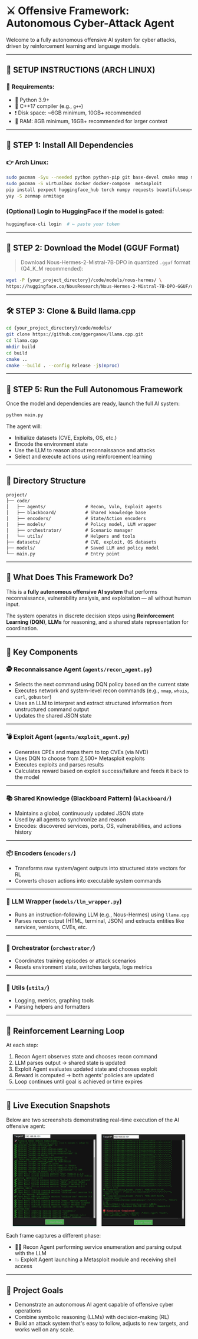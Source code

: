 # ⚔️ Offensive Framework: Autonomous Cyber-Attack Agent 

Welcome to a fully autonomous offensive AI system for cyber attacks, driven by reinforcement learning and language models.  

---

## 🔧 SETUP INSTRUCTIONS (ARCH LINUX)

### 📌 Requirements:
- 🐍 Python 3.9+
- 🧱 C++17 compiler (e.g., `g++`)
- ❗ Disk space: ~6GB minimum, 10GB+ recommended
- 🧠 RAM: 8GB minimum, 16GB+ recommended for larger context

---

## 🚀 STEP 1: Install All Dependencies

### 👉 Arch Linux:
```bash
sudo pacman -Syu --needed python python-pip git base-devel cmake nmap metasploit wget curl unzip gcc make
sudo pacman -S virtualbox docker docker-compose  metasploit
pip install pexpect huggingface_hub torch numpy requests beautifulsoup4 pandas
yay -S zenmap armitage
```

### (Optional) Login to HuggingFace if the model is gated:
```bash
huggingface-cli login  # ← paste your token
```

---

## 💾 STEP 2: Download the Model (GGUF Format)

> Download Nous-Hermes-2-Mistral-7B-DPO in quantized `.gguf` format (Q4_K_M recommended):

```bash
wget -P {your_project_directory}/code/models/nous-hermes/ \
https://huggingface.co/NousResearch/Nous-Hermes-2-Mistral-7B-DPO-GGUF/resolve/main/Nous-Hermes-2-Mistral-7B-DPO.Q4_K_M.gguf
```

---

## 🛠️ STEP 3: Clone & Build llama.cpp

```bash
cd {your_project_directory}/code/models/
git clone https://github.com/ggerganov/llama.cpp.git
cd llama.cpp
mkdir build
cd build
cmake ..
cmake --build . --config Release -j$(nproc)
```

---

## 🧠 STEP 5: Run the Full Autonomous Framework

Once the model and dependencies are ready, launch the full AI system:

```bash
python main.py
```

The agent will:
- Initialize datasets (CVE, Exploits, OS, etc.)
- Encode the environment state
- Use the LLM to reason about reconnaissance and attacks
- Select and execute actions using reinforcement learning

---

## 📂 Directory Structure

```text
project/
├── code/
│   ├── agents/               # Recon, Vuln, Exploit agents
│   ├── blackboard/           # Shared knowledge base
│   ├── encoders/             # State/Action encoders
│   ├── models/               # Policy model, LLM wrapper
│   ├── orchestrator/         # Scenario manager
│   └── utils/                # Helpers and tools
├── datasets/                 # CVE, exploit, OS datasets
├── models/                   # Saved LLM and policy model
└── main.py                   # Entry point
```

---

## 🧠 What Does This Framework Do?

This is a **fully autonomous offensive AI system** that performs reconnaissance, vulnerability analysis, and exploitation — all without human input.

The system operates in discrete decision steps using **Reinforcement Learning (DQN)**, **LLMs** for reasoning, and a shared state representation for coordination.

---

## 🧩 Key Components

### 🕵️ Reconnaissance Agent (`agents/recon_agent.py`)
- Selects the next command using DQN policy based on the current state
- Executes network and system-level recon commands (e.g., `nmap`, `whois`, `curl`, `gobuster`)
- Uses an LLM to interpret and extract structured information from unstructured command output
- Updates the shared JSON state

---

### 💣 Exploit Agent (`agents/exploit_agent.py`)
- Generates CPEs and maps them to top CVEs (via NVD)
- Uses DQN to choose from 2,500+ Metasploit exploits
- Executes exploits and parses results
- Calculates reward based on exploit success/failure and feeds it back to the model

---

### 📚 Shared Knowledge (Blackboard Pattern) (`blackboard/`)
- Maintains a global, continuously updated JSON state
- Used by all agents to synchronize and reason
- Encodes: discovered services, ports, OS, vulnerabilities, and actions history

---

### 📦 Encoders (`encoders/`)
- Transforms raw system/agent outputs into structured state vectors for RL
- Converts chosen actions into executable system commands

---

### 🧠 LLM Wrapper (`models/llm_wrapper.py`)
- Runs an instruction-following LLM (e.g., Nous-Hermes) using `llama.cpp`
- Parses recon output (HTML, terminal, JSON) and extracts entities like services, versions, CVEs, etc.

---

### 🧪 Orchestrator (`orchestrator/`)
- Coordinates training episodes or attack scenarios
- Resets environment state, switches targets, logs metrics

---

### 🧰 Utils (`utils/`)
- Logging, metrics, graphing tools
- Parsing helpers and formatters

---

## 🔁 Reinforcement Learning Loop

At each step:

1. Recon Agent observes state and chooses recon command  
2. LLM parses output → shared state is updated  
3. Exploit Agent evaluates updated state and chooses exploit  
4. Reward is computed → both agents' policies are updated  
5. Loop continues until goal is achieved or time expires

---
## 📸 Live Execution Snapshots

Below are two screenshots demonstrating real-time execution of the AI offensive agent:

<p align="center">
  <img src="code/screenshots/screenshot_1750067604.png" alt="Recon Agent in Action" width="45%" style="margin-right: 2%;">
  <img src="code/screenshots/screenshot_1750067640.png" alt="Exploit Agent Success Example" width="45%">
</p>

Each frame captures a different phase:
- 🕵️‍♂️ Recon Agent performing service enumeration and parsing output with the LLM  
- 💥 Exploit Agent launching a Metasploit module and receiving shell access

---

## 🎯 Project Goals

- Demonstrate an autonomous AI agent capable of offensive cyber operations
- Combine symbolic reasoning (LLMs) with decision-making (RL)
- Build an attack system that's easy to follow, adjusts to new targets, and works well on any scale.

